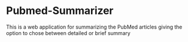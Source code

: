 # Pubmed-Summarizer
This is a web application for summarizing the PubMed articles giving the option to chose between detailed or brief summary
